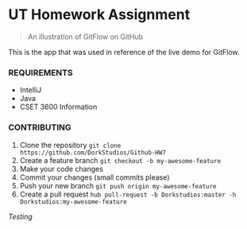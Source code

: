 # UT Homework Assignment
> An illustration of GitFlow on GitHub

This is the app that was used in reference of the live demo for GitFlow.

### REQUIREMENTS

- IntelliJ
- Java
- CSET 3600 Information

### CONTRIBUTING

1. Clone the repository `git clone https://github.com/DorkStudios/Github-HW7`
1. Create a feature branch `git checkout -b my-awesome-feature`
1. Make your code changes
1. Commit your changes (small commits please)
1. Push your new branch `git push origin my-awesome-feature`
1. Create a pull request `hub pull-request -b Dorkstudios:master -h Dorkstudios:my-awesome-feature`

_Testing_
